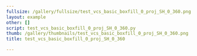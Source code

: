 ```yaml
---
fullsize: /gallery/fullsize/test_vcs_basic_boxfill_0_proj_SH_0_360.png
layout: example
other: []
script: test_vcs_basic_boxfill_0_proj_SH_0_360.py
thumb: /gallery/thumbnails/test_vcs_basic_boxfill_0_proj_SH_0_360.png
title: test_vcs_basic_boxfill_0_proj_SH_0_360

---
```

